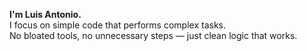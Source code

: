 **I'm Luis Antonio.**  
I focus on simple code that performs complex tasks.  
No bloated tools, no unnecessary steps — just clean logic that works.
